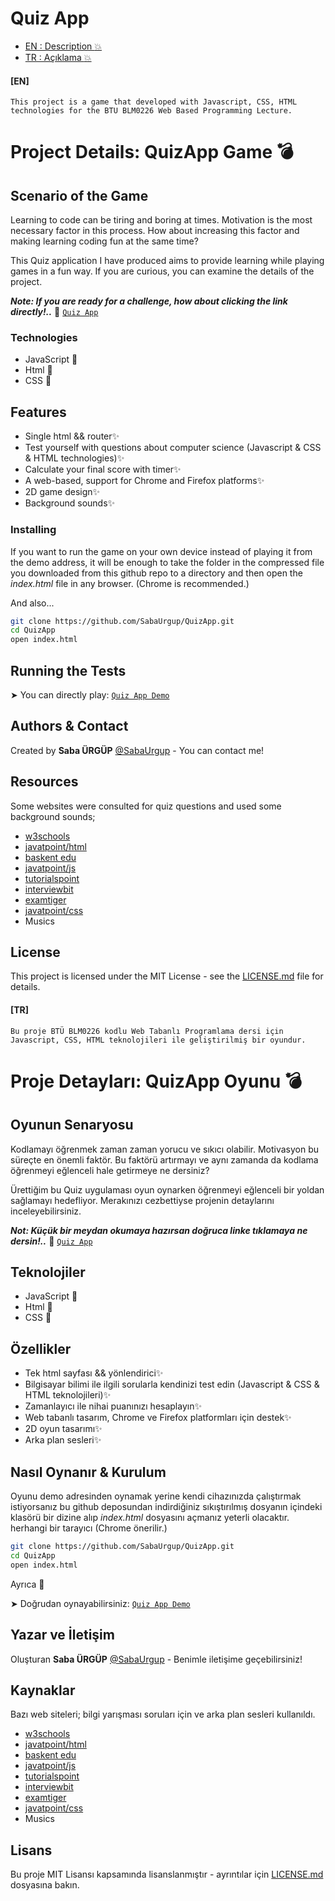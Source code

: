 <h1 align="left"> Quiz App </h1>

- [EN : Description :boom:](#en)  
- [TR : Açıklama :boom:](#tr)

 #### [EN]

`This project is a game that developed with Javascript, CSS, HTML technologies for the BTU BLM0226 Web Based Programming Lecture.`

# Project Details: QuizApp Game :bomb:

## Scenario of the Game
Learning to code can be tiring and boring at times. Motivation is the most necessary factor in this process. How about increasing this factor and making learning coding fun at the same time? 

This Quiz application I have produced aims to provide learning while playing games in a fun way. If you are curious, you can examine the details of the project.

***Note: If you are ready for a challenge, how about clicking the link directly!..*** :anger: [`Quiz App`]()

### Technologies
- JavaScript 🧩 
- Html  🧩 
- CSS 🧩 

## Features
* Single html && router✨ 
* Test yourself with questions about computer science (Javascript & CSS & HTML technologies)✨ 
* Calculate your final score with timer✨ 
* A web-based, support for Chrome and Firefox platforms✨ 
* 2D game design✨ 
* Background sounds✨ 

### Installing

If you want to run the game on your own device instead of playing it from the demo address, it will be enough to take the folder in the compressed file you downloaded from this github repo to a directory and then open the _index.html_ file in any browser. (Chrome is recommended.)

And also...
```sh
git clone https://github.com/SabaUrgup/QuizApp.git
cd QuizApp
open index.html
```
## Running the Tests

➤ You can directly play: [`Quiz App Demo`]()

## Authors & Contact

Created by **Saba ÜRGÜP**  [@SabaUrgup](https://github.com/SabaUrgup) - You can contact me!

## Resources

Some websites were consulted for quiz questions and used some background sounds;

* [w3schools](https://www.w3schools.com/quiztest/quiztest.asp?qtest=HTML)
* [javatpoint/html](https://www.javatpoint.com/html-mcq)
* [baskent edu](http://www.baskent.edu.tr/~tkaracay/etudio/ders/internet/html/test/HTMLtest2.html)
* [javatpoint/js](https://www.javatpoint.com/javascript-mcq)
* [tutorialspoint](https://www.tutorialspoint.com/javascript/javascript_online_quiz.htm)
* [interviewbit](https://www.interviewbit.com/javascript-mcq/)
* [examtiger](https://www.examtiger.com/mcq/css-mcq-on-stylesheet/page/4/)
* [javatpoint/css](https://www.javatpoint.com/css-mcq)
* Musics

## License

This project is licensed under the MIT License - see the [LICENSE.md](LICENSE.md) file for details.

 #### [TR]

`Bu proje BTÜ BLM0226 kodlu Web Tabanlı Programlama dersi için Javascript, CSS, HTML teknolojileri ile geliştirilmiş bir oyundur.`

# Proje Detayları: QuizApp Oyunu :bomb: 

## Oyunun Senaryosu

Kodlamayı öğrenmek zaman zaman yorucu ve sıkıcı olabilir. Motivasyon bu süreçte en önemli faktör. Bu faktörü artırmayı ve aynı zamanda da kodlama öğrenmeyi eğlenceli hale getirmeye ne dersiniz? 

Ürettiğim bu Quiz uygulaması oyun oynarken öğrenmeyi eğlenceli bir yoldan sağlamayı hedefliyor. Merakınızı cezbettiyse projenin detaylarını inceleyebilirsiniz.

***Not: Küçük bir meydan okumaya hazırsan doğruca linke tıklamaya ne dersin!..*** :anger: [`Quiz App`]()

## Teknolojiler

- JavaScript 🧩 
- Html 🧩 
- CSS 🧩 

## Özellikler

* Tek html sayfası && yönlendirici✨ 
* Bilgisayar bilimi ile ilgili sorularla kendinizi test edin (Javascript & CSS & HTML teknolojileri)✨ 
* Zamanlayıcı ile nihai puanınızı hesaplayın✨ 
* Web tabanlı tasarım, Chrome ve Firefox platformları için destek✨ 
* 2D oyun tasarımı✨ 
* Arka plan sesleri✨ 

## Nasıl Oynanır & Kurulum 

Oyunu demo adresinden oynamak yerine kendi cihazınızda çalıştırmak istiyorsanız bu github deposundan indirdiğiniz sıkıştırılmış dosyanın içindeki klasörü bir dizine alıp _index.html_ dosyasını açmanız yeterli olacaktır. herhangi bir tarayıcı (Chrome önerilir.)

```sh
git clone https://github.com/SabaUrgup/QuizApp.git
cd QuizApp
open index.html
```
Ayrıca  🚨 

➤ Doğrudan oynayabilirsiniz: [`Quiz App Demo`]()

## Yazar ve İletişim

Oluşturan **Saba ÜRGÜP** [@SabaUrgup](https://github.com/SabaUrgup) - Benimle iletişime geçebilirsiniz!

## Kaynaklar

Bazı web siteleri; bilgi yarışması soruları için ve arka plan sesleri kullanıldı.

* [w3schools](https://www.w3schools.com/quiztest/quiztest.asp?qtest=HTML)
* [javatpoint/html](https://www.javatpoint.com/html-mcq)
* [baskent edu](http://www.baskent.edu.tr/~tkaracay/etudio/ders/internet/html/test/HTMLtest2.html)
* [javatpoint/js](https://www.javatpoint.com/javascript-mcq)
* [tutorialspoint](https://www.tutorialspoint.com/javascript/javascript_online_quiz.htm)
* [interviewbit](https://www.interviewbit.com/javascript-mcq/)
* [examtiger](https://www.examtiger.com/mcq/css-mcq-on-stylesheet/page/4/)
* [javatpoint/css](https://www.javatpoint.com/css-mcq)
* Musics

## Lisans

Bu proje MIT Lisansı kapsamında lisanslanmıştır - ayrıntılar için [LICENSE.md](LICENSE.md) dosyasına bakın.
